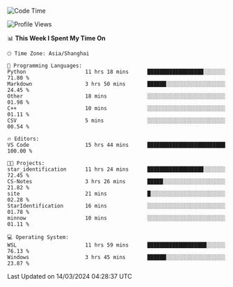 <!--START_SECTION:waka-->
![Code Time](http://img.shields.io/badge/Code%20Time-1%2C539%20hrs%205%20mins-blue)

![Profile Views](http://img.shields.io/badge/Profile%20Views-0-blue)

📊 **This Week I Spent My Time On** 

```text
🕑︎ Time Zone: Asia/Shanghai

💬 Programming Languages: 
Python                   11 hrs 18 mins      ██████████████████░░░░░░░   71.80 % 
Markdown                 3 hrs 50 mins       ██████░░░░░░░░░░░░░░░░░░░   24.45 % 
Other                    18 mins             ░░░░░░░░░░░░░░░░░░░░░░░░░   01.98 % 
C++                      10 mins             ░░░░░░░░░░░░░░░░░░░░░░░░░   01.11 % 
CSV                      5 mins              ░░░░░░░░░░░░░░░░░░░░░░░░░   00.54 % 

🔥 Editors: 
VS Code                  15 hrs 44 mins      █████████████████████████   100.00 % 

🐱‍💻 Projects: 
star_identification      11 hrs 24 mins      ██████████████████░░░░░░░   72.45 % 
CS-Notes                 3 hrs 26 mins       █████░░░░░░░░░░░░░░░░░░░░   21.82 % 
site                     21 mins             █░░░░░░░░░░░░░░░░░░░░░░░░   02.28 % 
StarIdentification       16 mins             ░░░░░░░░░░░░░░░░░░░░░░░░░   01.78 % 
minnow                   10 mins             ░░░░░░░░░░░░░░░░░░░░░░░░░   01.11 % 

💻 Operating System: 
WSL                      11 hrs 59 mins      ███████████████████░░░░░░   76.13 % 
Windows                  3 hrs 45 mins       ██████░░░░░░░░░░░░░░░░░░░   23.87 % 
```


 Last Updated on 14/03/2024 04:28:37 UTC
<!--END_SECTION:waka-->